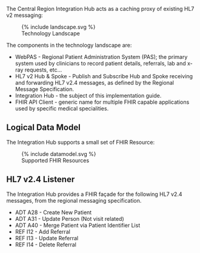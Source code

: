 The Central Region Integration Hub acts as a caching proxy of existing HL7 v2 messaging:

<figure>
{% include landscape.svg %}
<figcaption>Technology Landscape</figcaption>
</figure>

The components in the technology landscape are:
* WebPAS - Regional Patient Administration System (PAS); the primary system used by clinicians to record patient details, referrals, lab and x-ray requests, etc...
* HL7 v2 Hub & Spoke - Publish and Subscribe Hub and Spoke receiving and forwarding HL7 v2.4 messages, as defined by the Regional Message Specification. 
* Integration Hub - the subject of this implementation guide.
* FHIR API Client - generic name for multiple FHIR capable applications used by specific medical specialities.


## Logical Data Model
The Integration Hub supports a small set of FHIR Resource:

<figure>
{% include datamodel.svg %}
<figcaption>Supported FHIR Resources</figcaption>
</figure>

## HL7 v2.4 Listener
The Integration Hub provides a FHIR façade for the following HL7 v2.4 messages, from the regional messaging specification.
* ADT A28 - Create New Patient
* ADT A31 - Update Person (Not visit related)
* ADT A40 - Merge Patient via Patient Identifier List
* REF I12 - Add Referral
* REF I13 - Update Referral
* REF I14 - Delete Referral
